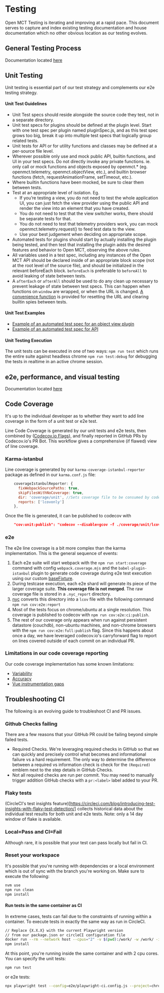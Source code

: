 # Testing
Open MCT Testing is iterating and improving at a rapid pace. This document serves to capture and index existing testing documentation and house documentation which no other obvious location as our testing evolves.

## General Testing Process
Documentation located [here](./docs/src/process/testing/plan.md)

## Unit Testing
Unit testing is essential part of our test strategy and complements our e2e testing strategy.

#### Unit Test Guidelines
* Unit Test specs should reside alongside the source code they test, not in a separate directory.
* Unit test specs for plugins should be defined at the plugin level. Start with one test spec per plugin named pluginSpec.js, and as this test spec grows too big, break it up into multiple test specs that logically group related tests.
* Unit tests for API or for utility functions and classes may be defined at a per-source file level.
* Wherever possible only use and mock public API, builtin functions, and UI in your test specs. Do not directly invoke any private functions. ie. only call or mock functions and objects exposed by openmct.* (eg. openmct.telemetry, openmct.objectView, etc.), and builtin browser functions (fetch, requestAnimationFrame, setTimeout, etc.).
* Where builtin functions have been mocked, be sure to clear them between tests.
* Test at an appropriate level of isolation. Eg. 
    * If you’re testing a view, you do not need to test the whole application UI, you can just fetch the view provider using the public API and render the view into an element that you have created. 
    * You do not need to test that the view switcher works, there should be separate tests for that. 
    * You do not need to test that telemetry providers work, you can mock openmct.telemetry.request() to feed test data to the view.
    * Use your best judgement when deciding on appropriate scope.
* Automated tests for plugins should start by actually installing the plugin being tested, and then test that installing the plugin adds the desired features and behavior to Open MCT, observing the above rules.
* All variables used in a test spec, including any instances of the Open MCT API should be declared inside of an appropriate block scope (not at the root level of the source file), and should be initialized in the relevant beforeEach block. `beforeEach` is preferable to `beforeAll` to avoid leaking of state between tests.
* A `afterEach` or `afterAll` should be used to do any clean up necessary to prevent leakage of state between test specs. This can happen when functions on `window` are wrapped, or when the URL is changed. [A convenience function](https://github.com/nasa/openmct/blob/master/src/utils/testing.js#L59) is provided for resetting the URL and clearing builtin spies between tests.

#### Unit Test Examples
* [Example of an automated test spec for an object view plugin](https://github.com/nasa/openmct/blob/master/src/plugins/telemetryTable/pluginSpec.js)
* [Example of an automated test spec for API](https://github.com/nasa/openmct/blob/master/src/api/time/TimeAPISpec.js)

#### Unit Testing Execution

The unit tests can be executed in one of two ways:
`npm run test` which runs the entire suite against headless chrome
`npm run test:debug` for debugging the tests in realtime in an active chrome session.

## e2e, performance, and visual testing
Documentation located [here](./e2e/README.md)

## Code Coverage

It's up to the individual developer as to whether they want to add line coverage in the form of a unit test or e2e test.

Line Code Coverage is generated by our unit tests and e2e tests, then combined by ([Codecov.io Flags](https://docs.codecov.com/docs/flags)), and finally reported in GitHub PRs by Codecov.io's PR Bot. This workflow gives a comprehensive (if flawed) view of line coverage.

### Karma-istanbul

Line coverage is generated by our `karma-coverage-istanbul-reporter` package as defined in our `karma.conf.js` file:

```js
    coverageIstanbulReporter: {
      fixWebpackSourcePaths: true,
      skipFilesWithNoCoverage: true,
      dir: 'coverage/unit', //Sets coverage file to be consumed by codecov.io
      reports: ['lcovonly']
    },
```

Once the file is generated, it can be published to codecov with

```json
    "cov:unit:publish": "codecov --disable=gcov -f ./coverage/unit/lcov.info -F unit",
```

### e2e
The e2e line coverage is a bit more complex than the karma implementation. This is the general sequence of events:

1. Each e2e suite will start webpack with the ```npm run start:coverage``` command with config `webpack.coverage.mjs` and the `babel-plugin-istanbul` plugin to generate code coverage during e2e test execution using our custom [baseFixture](./baseFixtures.js). 
1. During testcase execution, each e2e shard will generate its piece of the larger coverage suite. **This coverage file is not merged**. The raw coverage file is stored in a `.nyc_report` directory.
1. [nyc](https://github.com/istanbuljs/nyc) converts this directory into a `lcov` file with the following command `npm run cov:e2e:report`
1. Most of the tests focus on chrome/ubuntu at a single resolution. This coverage is published to codecov with `npm run cov:e2e:ci:publish`.
1. The rest of our coverage only appears when run against persistent datastore (couchdb), non-ubuntu machines, and non-chrome browsers with the `npm run cov:e2e:full:publish` flag. Since this happens about once a day, we have leveraged codecov.io's carryforward flag to report on lines covered outside of each commit on an individual PR.


### Limitations in our code coverage reporting
Our code coverage implementation has some known limitations:
- [Variability](https://github.com/nasa/openmct/issues/5811)
- [Accuracy](https://github.com/nasa/openmct/issues/7015)
- [Vue instrumentation gaps](https://github.com/nasa/openmct/issues/4973)

## Troubleshooting CI
The following is an evolving guide to troubleshoot CI and PR issues.

### Github Checks failing
There are a few reasons that your GitHub PR could be failing beyond simple failed tests.
* Required Checks. We're leveraging required checks in GitHub so that we can quickly and precisely control what becomes and informational failure vs a hard requirement. The only way to determine the difference between a required vs information check is check for the `(Required)` emblem next to the step details in GitHub Checks.
* Not all required checks are run per commit. You may need to manually trigger addition GitHub checks with a `pr:<label>` label added to your PR.

### Flaky tests

(CircleCI's test insights feature)[https://circleci.com/blog/introducing-test-insights-with-flaky-test-detection/] collects historical data about the individual test results for both unit and e2e tests. Note: only a 14 day window of flake is available.

### Local=Pass and CI=Fail
Although rare, it is possible that your test can pass locally but fail in CI.

### Reset your workspace
It's possible that you're running with dependencies or a local environment which is out of sync with the branch you're working on. Make sure to execute the following:

```sh
nvm use
npm run clean
npm install
```

#### Run tests in the same container as CI

In extreme cases, tests can fail due to the constraints of running within a container. To execute tests in exactly the same way as run in CircleCI. 

```sh
// Replace {X.X.X} with the current Playwright version 
// from our package.json or circleCI configuration file
docker run --rm --network host --cpus="2" -v $(pwd):/work/ -w /work/ -it mcr.microsoft.com/playwright:v{X.X.X}-focal /bin/bash
npm install
```

At this point, you're running inside the same container and with 2 cpu cores. You can specify the unit tests:
```sh
npm run test
```
or e2e tests:

```sh
npx playwright test --config=e2e/playwright-ci.config.js --project=chrome --grep <the testcase name>
```